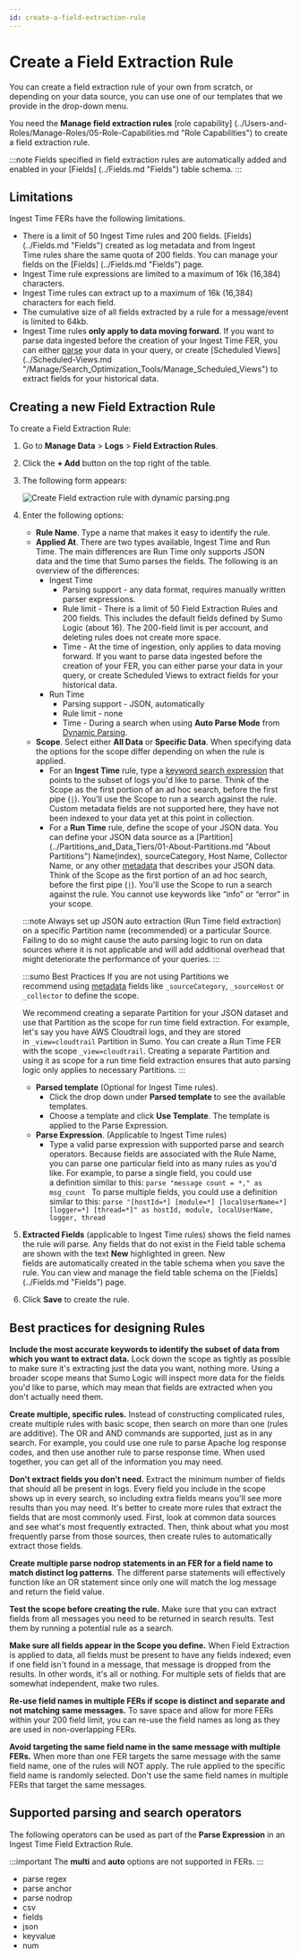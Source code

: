 ```yaml
---
id: create-a-field-extraction-rule
---
```


# Create a Field Extraction Rule

You can create a field extraction rule of your own from scratch, or depending on your data source, you can use one of our templates that we provide in the drop-down menu.

You need the **Manage field extraction rules** [role capability] (../Users-and-Roles/Manage-Roles/05-Role-Capabilities.md "Role Capabilities") to create a field extraction rule.

:::note
Fields specified in field extraction rules are automatically added and enabled in your [Fields] (../Fields.md "Fields") table schema.
:::

## Limitations

Ingest Time FERs have the following limitations.

* There is a limit of 50 Ingest Time rules and 200 fields. [Fields] (../Fields.md "Fields") created as log metadata and from Ingest Time rules share the same quota of 200 fields. You can manage your fields on the [Fields] (../Fields.md "Fields") page.
* Ingest Time rule expressions are limited to a maximum of 16k (16,384) characters.
* Ingest Time rules can extract up to a maximum of 16k (16,384) characters for each field.
* The cumulative size of all fields extracted by a rule for a message/event is limited to 64kb.
* Ingest Time rules **only apply to data moving forward**. If you want to parse data ingested before the creation of your Ingest Time FER, you can either [parse](/docs/search/search-query-language/parse-operators) your data in your query, or create [Scheduled Views] (../Scheduled-Views.md "/Manage/Search_Optimization_Tools/Manage_Scheduled_Views") to extract fields for your historical data.  

## Creating a new Field Extraction Rule

To create a Field Extraction Rule:

1. Go to **Manage Data** \> **Logs** \> **Field Extraction Rules**.
1. Click the **+ Add** button on the top right of the table.
1. The following form appears:

    ![Create Field extraction rule with dynamic parsing.png](/img/field-extraction-rules/create-fer.png)

1. Enter the following options: 

    * **Rule Name**. Type a name that makes it easy to identify the rule.
    * **Applied At**. There are two types available, Ingest Time and Run Time. The main differences are Run Time only supports JSON data and the time that Sumo parses the fields. The following is an overview of the differences:
      * Ingest Time
        * Parsing support - any data format, requires manually written parser expressions.
        * Rule limit - There is a limit of 50 Field Extraction Rules and 200 fields. This includes the default fields defined by Sumo Logic (about 16). The 200-field limit is per account, and deleting rules does not create more space.
        * Time - At the time of ingestion, only applies to data moving forward. If you want to parse data ingested before the creation of your FER, you can either parse your data in your query, or create Scheduled Views to extract fields for your historical data.
      * Run Time
        * Parsing support - JSON, automatically
        * Rule limit - none
        * Time - During a search when using **Auto Parse Mode** from [Dynamic Parsing](../../search/get-started-with-search/build-search/dynamic-parsing.md).
   * **Scope**. Select either **All Data** or **Specific Data**. When specifying data the options for the scope differ depending on when the rule is applied.
     * For an **Ingest Time** rule, type a [keyword search expression](../../search/get-started-with-search/build-search/keyword-search-expressions.md) that points to the subset of logs you'd like to parse. Think of the Scope as the first portion of an ad hoc search, before the first pipe (`|`). You'll use the Scope to run a search against the rule. Custom metadata fields are not supported here, they have not been indexed to your data yet at this point in collection.
     * For a **Run Time** rule, define the scope of your JSON data. You can define your JSON data source as a [Partition] (../Partitions_and_Data_Tiers/01-About-Partitions.md "About Partitions") Name(index), sourceCategory, Host Name, Collector Name, or any other [metadata](../../search/get-started-with-search/search-basics/built-in-metadata.md) that describes your JSON data. Think of the Scope as the first portion of an ad hoc search, before the first pipe (`|`). You'll use the Scope to run a search against the rule. You cannot use keywords like “info” or “error” in your scope.

    :::note
    Always set up JSON auto extraction (Run Time field extraction) on a specific Partition name (recommended) or a particular Source. Failing to do so might cause the auto parsing logic to run on data sources where it is not applicable and will add additional overhead that might deteriorate the performance of your queries.
    :::

    :::sumo Best Practices
    If you are not using Partitions we recommend using [metadata](../../search/get-started-with-search/search-basics/built-in-metadata.md) fields like `_sourceCategory`, `_sourceHost` or `_collector` to define the scope.
    
    We recommend creating a separate Partition for your JSON dataset and use that Partition as the scope for run time field extraction. For example, let's say you have AWS Cloudtrail logs, and they are stored in `_view=cloudtrail` Partition in Sumo. You can create a Run Time FER with the scope `_view=cloudtrail`. Creating a separate Partition and using it as scope for a run time field extraction ensures that auto parsing logic only applies to necessary Partitions.
    :::

   * **Parsed template** (Optional for Ingest Time rules).
     * Click the drop down under **Parsed template** to see the available templates.
     * Choose a template and click **Use Template**. The template is applied to the Parse Expression.
   * **Parse Expression**. (Applicable to Ingest Time rules)
     * Type a valid parse expression with supported parse and search operators. Because fields are associated with the Rule Name, you can parse one particular field into as many rules as you'd like. For example, to parse a single field, you could use a definition similar to this: `parse "message count = *," as msg_count ` To parse multiple fields, you could use a definition similar to this: `parse "[hostId=*] [module=*] [localUserName=*] [logger=*] [thread=*]" as hostId, module, localUserName, logger, thread`

1. **Extracted Fields** (applicable to Ingest Time rules) shows the field names the rule will parse. Any fields that do not exist in the Field table schema are shown with the text **New** highlighted in green. New fields are automatically created in the table schema when you save the rule. You can view and manage the field table schema on the [Fields] (../Fields.md "Fields") page.
1. Click **Save** to create the rule.

## Best practices for designing Rules

**Include the most accurate keywords to identify the subset of data from which you want to extract data.** Lock down the scope as tightly as possible to make sure it's extracting just the data you want, nothing more. Using a broader scope means that Sumo Logic will inspect more data for the fields you'd like to parse, which may mean that fields are extracted when you don't actually need them.

**Create multiple, specific rules.** Instead of constructing complicated rules, create multiple rules with basic scope, then search on more than one (rules are additive). The OR and AND commands are supported, just as in any search. For example, you could use one rule to parse Apache log response codes, and then use another rule to parse response time. When used together, you can get all of the information you may need.

**Don't extract fields you don't need.** Extract the minimum number of fields that should all be present in logs. Every field you include in the scope shows up in every search, so including extra fields means you'll see more results than you may need. It's better to create more rules that extract the fields that are most commonly used. First, look at common data sources and see what's most frequently extracted. Then, think about what you most frequently parse from those sources, then create rules to automatically extract those fields.

**Create multiple parse nodrop statements in an FER for a field name to match distinct log patterns**. The different parse statements will effectively function like an OR statement since only one will match the log message and return the field value.

**Test the scope before creating the rule.** Make sure that you can extract fields from all messages you need to be returned in search results. Test them by running a potential rule as a search.

**Make sure all fields appear in the Scope you define.** When Field Extraction is applied to data, all fields must be present to have any fields indexed; even if one field isn't found in a message, that message is dropped from the results. In other words, it's all or nothing. For multiple sets of fields that are somewhat independent, make two rules.

**Re-use field names in multiple FERs if scope is distinct and separate and not matching same messages.** To save space and allow for more FERs within your 200 field limit, you can re-use the field names as long as they are used in non-overlapping FERs. 

**Avoid targeting the same field name in the same message with multiple FERs.** When more than one FER targets the same message with the same field name, one of the rules will NOT apply. The rule applied to the specific field name is randomly selected. Don't use the same field names in multiple FERs that target the same messages.

## Supported parsing and search operators

The following operators can be used as part of the **Parse Expression** in an Ingest Time Field Extraction Rule.

:::important
The **multi** and **auto** options are not supported in FERs.
:::

* parse regex
* parse anchor
* parse nodrop
* csv
* fields
* json
* keyvalue
* num
